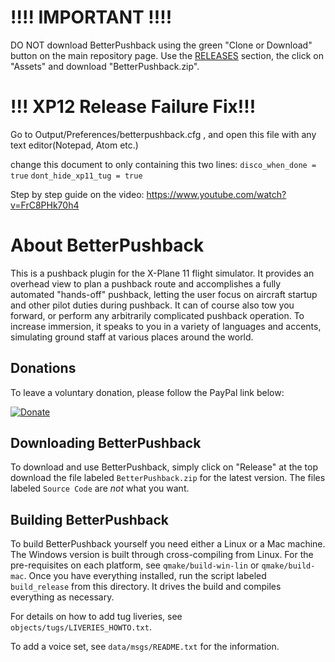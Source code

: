 # !!!! IMPORTANT !!!!
DO NOT download BetterPushback using the green "Clone or Download" button
on the main repository page. Use the
[RELEASES](https://github.com/skiselkov/BetterPushbackC/releases) section, the click on "Assets" and download "BetterPushback.zip".

# !!! XP12 Release Failure Fix!!!

Go to Output/Preferences/betterpushback.cfg , and open this file with any text editor(Notepad, Atom etc.) 

change this document to only containing this two lines:
`disco_when_done = true`
`dont_hide_xp11_tug = true`




Step by step guide on the video: https://www.youtube.com/watch?v=FrC8PHk70h4 

# About BetterPushback

This is a pushback plugin for the X-Plane 11 flight simulator.
It provides an overhead view to plan a pushback route and
accomplishes a fully automated "hands-off" pushback, letting the user
focus on aircraft startup and other pilot duties during pushback. It can
of course also tow you forward, or perform any arbitrarily complicated
pushback operation. To increase immersion, it speaks to you in a variety
of languages and accents, simulating ground staff at various places
around the world.

## Donations

To leave a voluntary donation, please follow the PayPal link below:

[![Donate](https://img.shields.io/badge/Donate-PayPal-green.svg)](https://www.paypal.com/cgi-bin/webscr?cmd=_s-xclick&hosted_button_id=8DN9LYD5VP4NY)

## Downloading BetterPushback

To download and use BetterPushback, simply click on "Release" at the top
download the file labeled `BetterPushback.zip` for the latest version.
The files labeled `Source Code` are *not* what you want.

## Building BetterPushback

To build BetterPushback yourself you need either a Linux or a Mac
machine. The Windows version is built through cross-compiling from Linux.
For the pre-requisites on each platform, see `qmake/build-win-lin` or
`qmake/build-mac`. Once you have everything installed, run the script
labeled `build_release` from this directory. It drives the build and
compiles everything as necessary.

For details on how to add tug liveries, see
`objects/tugs/LIVERIES_HOWTO.txt`.

To add a voice set, see `data/msgs/README.txt` for the information.
